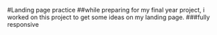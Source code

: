 #Landing page practice
##while preparing for my final year project, i worked on this project to get some ideas on my landing page. 
###fully responsive
